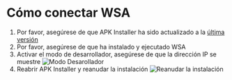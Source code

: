 # Cómo conectar WSA
1. Por favor, asegúrese de que APK Installer ha sido actualizado a la [última versión](https://github.com/Paving-Base/APK-Installer/releases "APK Installer")
2. Por favor, asegúrese de que ha instalado y ejecutado WSA
3. Activar el modo de desarrollador, asegúrese de que la dirección IP se muestre ![Modo Desarollador](https://raw.githubusercontent.com/Paving-Base/APK-Installer/screenshots/Documents/Tutorials/How%20To%20Connect%20WSA/Images/Snipaste_2021-10-22_14-57-56.png)
4. Reabrir APK Installer y reanudar la instalación ![Reanudar la instalación](https://raw.githubusercontent.com/Paving-Base/APK-Installer/screenshots/Documents/Tutorials/How%20To%20Connect%20WSA/Images/Snipaste_2021-10-22_15-10-06.png)
